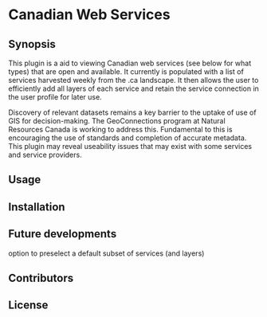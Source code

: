 # Canadian Web Services

## Synopsis

This plugin is a aid to viewing Canadian web services (see below for what types) that are open and available.  It currently is populated with a list of services harvested weekly from the .ca landscape. It then allows the user to efficiently add all layers of each service and retain the service connection in the user profile for later use.

Discovery of relevant datasets remains a key barrier to the uptake of use of GIS for decision-making.  The GeoConnections program at Natural Resources Canada is working to address this.
Fundamental to this is encouraging the use of standards and completion of accurate metadata.
This plugin may reveal useability issues that may exist with some services and service providers.

## Usage



## Installation





## Future developments

option to preselect a default subset of services (and layers) 

## Contributors



## License

```
```
